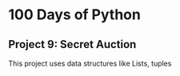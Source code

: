 # 100 Days of Python
## Project 9: Secret Auction

This project uses data structures like Lists, tuples
